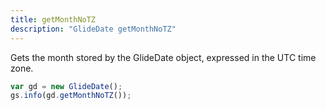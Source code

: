 ```yaml
---
title: getMonthNoTZ
description: "GlideDate getMonthNoTZ"
---
```

Gets the month stored by the GlideDate object, expressed in the UTC time zone.

```js
var gd = new GlideDate();
gs.info(gd.getMonthNoTZ());
```
